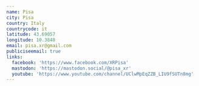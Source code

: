 ```yaml
---
name: Pisa
city: Pisa
country: Italy
countrycode: it
latitude: 43.69057
longitude: 10.3848
email: pisa.xr@gmail.com
publiciseemail: true
links:
  facebook: 'https://www.facebook.com/XRPisa'
  mastodon: 'https://mastodon.social/@pisa_xr'
  youtube: 'https://www.youtube.com/channel/UClwMpEqZZB_LIU9fSUTn8mg'
---
```


